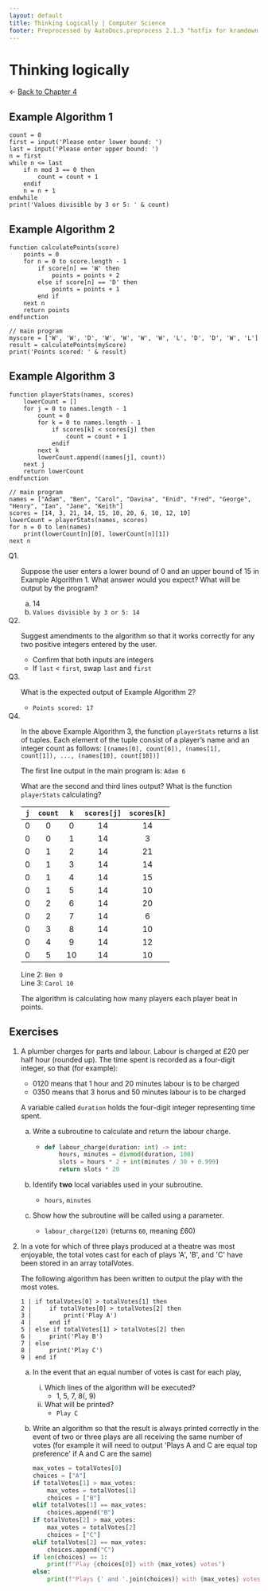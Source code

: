 ```yaml
---
layout: default
title: Thinking Logically | Computer Science
footer: Preprocessed by AutoDocs.preprocess 2.1.3 "hotfix for kramdown bugs" ⓒ Starwort, 2020
---
```


<style>
    @counter-style question {
        prefix: "Q";
        suffix: ". ";
        system: extends decimal;
    }
    x-question > ol {
        list-style: question;
    }
    x-question > ol {
        counter-reset: list-ctr;
        list-style-type: none;
        list-style-position: outside;
    }
    x-question > ol > li {
        counter-increment: list-ctr;
    }
    x-question > ol > li:before {
        content:"Q" counter(list-ctr) ". ";
        margin-left: -25px;
    }
    ol ul, ul ul {
        list-style-type: circle;
    }
    ul {
        list-style-type: decimal;
    }
    ol ol, ul ol {
        list-style-type: lower-alpha !important;
    }
    ul ol ol, ol ol ol {
        list-style-type: lower-roman !important;
    }
</style>
# Thinking logically

← [Back to Chapter 4](./index.html)

## Example Algorithm 1

```ocrpsc
count = 0
first = input('Please enter lower bound: ')
last = input('Please enter upper bound: ')
n = first
while n <= last
    if n mod 3 == 0 then
        count = count + 1
    endif
    n = n + 1
endwhile
print('Values divisible by 3 or 5: ' & count)
```

## Example Algorithm 2

```ocrpsc
function calculatePoints(score)
    points = 0
    for n = 0 to score.length - 1
        if score[n] == 'W' then
            points = points + 2
        else if score[n] == 'D' then
            points = points + 1
        end if
    next n
    return points
endfunction

// main program
myscore = ['W', 'W', 'D', 'W', 'W', 'W', 'W', 'L', 'D', 'D', 'W', 'L']
result = calculatePoints(myScore)
print('Points scored: ' & result)
```

## Example Algorithm 3

```ocrpsc
function playerStats(names, scores)
    lowerCount = []
    for j = 0 to names.length - 1
        count = 0
        for k = 0 to names.length - 1
            if scores[k] < scores[j] then
                count = count + 1
            endif
        next k
        lowerCount.append((names[j], count))
    next j
    return lowerCount
endfunction

// main program
names = ["Adam", "Ben", "Carol", "Davina", "Enid", "Fred", "George", "Henry", "Ian", "Jane", "Keith"]
scores = [14, 3, 21, 14, 15, 10, 20, 6, 10, 12, 10]
lowerCount = playerStats(names, scores)
for n = 0 to len(names)
    print(lowerCount[n][0], lowerCount[n][1])
next n
```

<x-question>

1. Suppose the user enters a lower bound of 0 and an upper bound of 15 in Example Algorithm 1. What answer would you expect? What will be output by the program?
    1. 14
    2. `Values divisible by 3 or 5: 14`
2. Suggest amendments to the algorithm so that it works correctly for any two positive integers entered by the user.
    - Confirm that both inputs are integers
    - If `last` < `first`, swap `last` and `first`
3. What is the expected output of Example Algorithm 2?
    - `Points scored: 17`
4. In the above Example Algorithm 3, the function `playerStats` returns a list of tuples. Each element of the tuple consist of a player’s name and an integer count as follows: `[(names[0], count[0]), (names[1], count[1]), ..., (names[10], count[10])]`

    The first line output in the main program is: `Adam 6`

    What are the second and third lines output? What is the function `playerStats` calculating?

    `j` | `count` | `k` | `scores[j]` | `scores[k]`
    :-: | :-----: | :-: | :---------: | :---------:
     0  |    0    |  0  |     14      |     14
     0  |    0    |  1  |     14      |      3
     0  |    1    |  2  |     14      |     21
     0  |    1    |  3  |     14      |     14
     0  |    1    |  4  |     14      |     15
     0  |    1    |  5  |     14      |     10
     0  |    2    |  6  |     14      |     20
     0  |    2    |  7  |     14      |      6
     0  |    3    |  8  |     14      |     10
     0  |    4    |  9  |     14      |     12
     0  |    5    | 10  |     14      |     10

    Line 2: `Ben 0`  
    Line 3: `Carol 10`

    The algorithm is calculating how many players each player beat in points.

</x-question>

## Exercises

- A plumber charges for parts and labour. Labour is charged at £20 per half hour (rounded up). The time spent is recorded as a four-digit integer, so that (for example):
    - 0120 means that 1 hour and 20 minutes labour is to be charged
    - 0350 means that 3 horus and 50 minutes labour is to be charged

    A variable called `duration` holds the four-digit integer representing time spent.

    1. Write a subroutine to calculate and return the labour charge.

        - ```py
          def labour_charge(duration: int) -> int:
              hours, minutes = divmod(duration, 100)
              slots = hours * 2 + int(minutes / 30 + 0.999)
              return slots * 20
          ```

    2. Identify **two** local variables used in your subroutine.
        - `hours`, `minutes`
    3. Show how the subroutine will be called using a parameter.
        - `labour_charge(120)` (returns `60`, meaning £60)
- In a vote for which of three plays produced at a theatre was most enjoyable, the total votes cast for each of plays 'A', 'B', and 'C' have been stored in an array totalVotes.

    The following algorithm has been written to output the play with the most votes.

    ```ocrpsc
    1 | if totalVotes[0] > totalVotes[1] then
    2 |     if totalVotes[0] > totalVotes[2] then
    3 |         print('Play A')
    4 |     end if
    5 | else if totalVotes[1] > totalVotes[2] then
    6 |     print('Play B')
    7 | else
    8 |     print('Play C')
    9 | end if
    ```

    1. In the event that an equal number of votes is cast for each play,
        1. Which lines of the algorithm will be executed?
            - 1, 5, 7, 8(, 9)
        2. What will be printed?
            - `Play C`
    2. Write an algorithm so that the result is always printed correctly in the event of two or three plays are all receiving the same number of votes (for example it will need to output 'Plays A and C are equal top preference' if A and C are the same)

        ```py
        max_votes = totalVotes[0]
        choices = ["A"]
        if totalVotes[1] > max_votes:
            max_votes = totalVotes[1]
            choices = ["B"]
        elif totalVotes[1] == max_votes:
            choices.append("B")
        if totalVotes[2] > max_votes:
            max_votes = totalVotes[2]
            choices = ["C"]
        elif totalVotes[2] == max_votes:
            choices.append("C")
        if len(choices) == 1:
            print(f"Play {choices[0]} with {max_votes} votes")
        else:
            print(f"Plays {' and '.join(choices)} with {max_votes} votes each")
        ```
